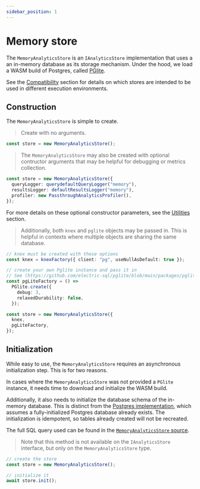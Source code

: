 ```yaml
---
sidebar_position: 1
---
```


# Memory store

The `MemoryAnalyticsStore` is an `IAnalyticsStore` implementation that uses a an in-memory database as its storage mechanism. Under the hood, we load a WASM build of Postgres, called [PGlite](https://pglite.dev/).

<aside class="notice">
See the <a href="#compatibility">Compatibility</a> section for details on which stores are intended to be used in different execution environments.
</aside>

## Construction

The `MemoryAnalyticsStore` is simple to create.

> Create with no arguments.

```typescript
const store = new MemoryAnalyticsStore();
```

> The `MemoryAnalyticsStore` may also be created with optional contructor arguments that may be helpful for debugging or metrics collection.

```typescript
const store = new MemoryAnalyticsStore({
  queryLogger: querydefaultQueryLogger("memory"),
  resultsLogger: defaultResultsLogger("memory"),
  profiler: new PassthroughAnalyticsProfiler(),
});
```

For more details on these optional constructor parameters, see the [Utilities](#utilities) section.

> Additionally, both `knex` and `pglite` objects may be passed in. This is helpful in contexts where multiple objects are sharing the same database.

```typescript
// knex must be created with these options
const knex = knexFactory({ client: "pg", useNullAsDefault: true });

// create your own Pglite instance and pass it in
// See (https://github.com/electric-sql/pglite/blob/main/packages/pglite/src/interface.ts) for full list of options.
const pgLiteFactory = () =>
  PGlite.create({
    debug: 3,
    relaxedDurability: false,
  });

const store = new MemoryAnalyticsStore({
  knex,
  pgLiteFactory,
});
```

## Initialization

While easy to use, the `MemoryAnalyticsStore` requires an asynchronous initialization step. This is for two reasons.

In cases where the `MemoryAnalyticsStore` was not provided a `PGlite` instance, it needs time to download and initialize the WASM build.

Additionally, it also needs to initialize the database schema of the in-memory database. This is distinct from the <a href="#postgres">Postgres implementation</a>, which assumes a fully-initialized Postgres database already exists. The initialization is idempotent, so tables already created will not be recreated.

The full SQL query used can be found in the [`MemoryAnalyticsStore` source](https://github.com/powerhouse-inc/analytics-engine/blob/main/browser/src/MemoryAnalyticsStore.ts).

> Note that this method is not available on the `IAnalyticsStore` interface, but only on the `MemoryAnalyticsStore` type.

```typescript
// create the store
const store = new MemoryAnalyticsStore();

// initialize it
await store.init();
```
